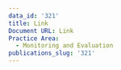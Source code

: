 ```yaml
---
data_id: '321'
title: Link
Document URL: Link
Practice Area:
  - Monitoring and Evaluation
publications_slug: '321'
---
```

